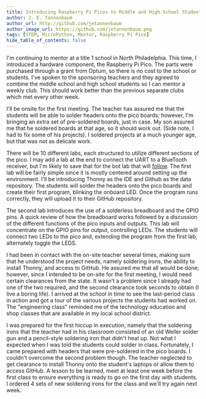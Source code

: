 ```yaml
---
title: Introducing Raspberry Pi Picos to Middle and High School Students
author: J. E. Tannenbaum
author_url: http://github.com/jetannenbaum
author_image_url: https://github.com/jetannenbaum.png
tags: [STEM, MicroPython, Mentor, Raspberry Pi Pico]
hide_table_of_contents: false
---
```

I'm continuing to mentor at a title 1 school in North Philadelphia.  This time, I introduced a hardware component, the Raspberry Pi Pico.  The parts were purchased through a grant from Optum, so there is no cost to the school or students.  I've spoken to the sponsoring teachers and they agreed to combine the middle school and high school students so I can mentor a weekly club.  This should work better than the previous separate clubs which met every other week.

I'll be onsite for the first meeting.  The teacher has assured me that the students will be able to solder headers onto the pico boards; however, I'm bringing an extra set of pre-soldered boards, just in case.  My son assured me that he soldered boards at that age, so it should work out. (Side note, I had to fix some of his projects).  I soldered projects at a much younger age, but that was not as delicate work.

There will be 10 different labs, each structured to utilize different sections of the pico.  I may add a lab at the end to connect the UART to a BlueTooth receiver, but I'm likely to save that for the bot lab that will [follow](../makerPiRP2040Bot).  The first lab will be fairly simple since it is mostly centered around setting up the environment.  I'll be introducing Thonny as the IDE and Github as the data repository.  The students will solder the headers onto the pico boards and create their first program, blinking the onboard LED.  Once the program runs correctly, they will upload it to their GitHub repository.

The second lab introduces the use of a solderless breadboard and the GPIO pins.  A quick review of how the breadboard works followed by a discussion of the different functions of the pico inputs and outputs.  This lab will concentrate on the GPIO pins for output, controlling LEDs.  The students will connect two LEDs to the pico and, extending the program from the first lab, alternately toggle the LEDS.

I had been in contact with the on-site teacher several times, making sure that he understood the project needs, namely soldering irons, the ability to install Thonny, and access to GitHub.  He assured me that all would be done; however, since I intended to be on-site for the first meeting, I would need certain clearances from the state.  It wasn't a problem since I already had one of the two required, and the second clearance took seconds to obtain (I live a boring life).  I arrived at the school in time to see the last-period class in action and got a tour of the various projects the students had worked on.  The "engineering class" reminded me of the technology education and shop classes that are available in my local school district.

I was prepared for the first hiccup in execution, namely that the soldering irons that the teacher had in his classroom consisted of an old Weller solder gun and a pencil-style soldering iron that didn't heat up.  Not what I expected when I was told the students could solder in class.  Fortunately, I came prepared with headers that were pre-soldered in the pico boards.  I couldn't overcome the second problem though.  The teacher neglected to get clearance to install Thonny onto the student's laptops or allow them to access GitHub.  A lesson to be learned, meet at least one week before the first class to ensure everything is ready to go on the first day with students.  I ordered 4 sets of new soldering irons for the class and we'll try again next week.
